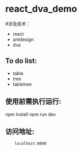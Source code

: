 # react_dva_demo
#涉及技术：
- react 
- antdesign
- dva
## To do list:
- table
- tree
- tabletree
## 使用前需执行运行:
 npm install
 npm run dev
## 访问地址:
        localhost:8000
